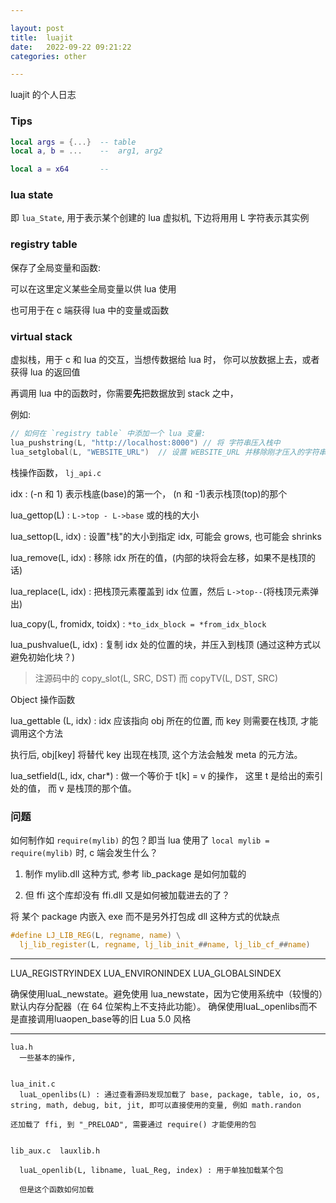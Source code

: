 ```yaml
---

layout: post
title:  luajit
date:   2022-09-22 09:21:22
categories: other

---
```


luajit 的个人日志

<!-- more -->

### Tips

```lua
local args = {...}  -- table
local a, b = ...    --  arg1, arg2

local a = x64       --
```

### lua state

即 `lua_State`, 用于表示某个创建的 lua 虚拟机, 下边将用用 L 字符表示其实例

### registry table

保存了全局变量和函数:

  可以在这里定义某些全局变量以供 lua 使用

  也可用于在 c 端获得 lua 中的变量或函数

### virtual stack

虚拟栈，用于 c 和 lua 的交互，当想传数据给 lua 时，
你可以放数据上去，或者获得 lua 的返回值

再调用 lua 中的函数时，你需要**先**把数据放到 stack 之中，

例如:

```c
// 如何在 `registry table` 中添加一个 lua 变量:
lua_pushstring(L, "http://localhost:8000") // 将 字符串压入栈中
lua_setglobal(L, "WEBSITE_URL")  // 设置 WEBSITE_URL 并移除刚才压入的字符串
```


栈操作函数， `lj_api.c`

idx : (-n 和 1) 表示栈底(base)的第一个， (n 和 -1)表示栈顶(top)的那个

lua_gettop(L) : `L->top - L->base` 或的栈的大小

lua_settop(L, idx) : 设置"栈"的大小到指定 idx, 可能会 grows, 也可能会 shrinks

lua_remove(L, idx) : 移除 idx 所在的值，(内部的块将会左移，如果不是栈顶的话)

lua_replace(L, idx) : 把栈顶元素覆盖到 idx 位置，然后 `L->top--`(将栈顶元素弹出)

lua_copy(L, fromidx, toidx) : `*to_idx_block = *from_idx_block`

lua_pushvalue(L, idx) : 复制 idx 处的位置的块，并压入到栈顶 (通过这种方式以避免初始化块？)

> 注源码中的 copy_slot(L, SRC, DST) 而 copyTV(L, DST, SRC)


Object 操作函数

lua_gettable (L, idx) : idx 应该指向 obj 所在的位置, 而 key 则需要在栈顶, 才能调用这个方法

执行后, obj[key] 将替代 key 出现在栈顶, 这个方法会触发 meta 的元方法。



lua_setfield(L, idx, char*) : 做一个等价于 t[k] = v 的操作， 这里 t 是给出的索引处的值， 而 v 是栈顶的那个值。

### 问题

如何制作如 `require(mylib)` 的包？即当 lua 使用了 `local mylib = require(mylib)` 时, c 端会发生什么？

1. 制作 mylib.dll 这种方式, 参考 lib_package 是如何加载的

2. 但 ffi 这个库却没有 ffi.dll 又是如何被加载进去的了？

  将 某个 package 内嵌入 exe 而不是另外打包成 dll 这种方式的优缺点


```c
#define LJ_LIB_REG(L, regname, name) \
  lj_lib_register(L, regname, lj_lib_init_##name, lj_lib_cf_##name)
```

----------

LUA_REGISTRYINDEX
LUA_ENVIRONINDEX
LUA_GLOBALSINDEX


确保使用luaL_newstate。避免使用 lua_newstate，因为它使用系统中（较慢的）默认内存分配器（在 64 位架构上不支持此功能）。
确保使用luaL_openlibs而不是直接调用luaopen_base等的旧 Lua 5.0 风格

-------


```
lua.h
  一些基本的操作,


lua_init.c
  luaL_openlibs(L) : 通过查看源码发现加载了 base, package, table, io, os,
string, math, debug, bit, jit, 即可以直接使用的变量, 例如 math.randon

还加载了 ffi, 到 "_PRELOAD", 需要通过 require() 才能使用的包


lib_aux.c  lauxlib.h

  luaL_openlib(L, libname, luaL_Reg, index) : 用于单独加载某个包

  但是这个函数如何加载


```
